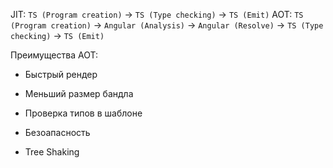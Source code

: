JIT: `TS (Program creation)` -> `TS (Type checking)` -> `TS (Emit)`
AOT: `TS (Program creation)` -> `Angular (Analysis)` -> `Angular (Resolve)` -> `TS (Type checking)` -> `TS (Emit)`

Преимущества AOT:

- Быстрый рендер

- Меньший размер бандла

- Проверка типов в шаблоне

- Безоапасность

- Tree Shaking
